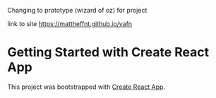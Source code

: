 Changing to prototype (wizard of oz) for project

link to site
https://mattheffnt.github.io/vafn

# Getting Started with Create React App

This project was bootstrapped with [Create React App](https://github.com/facebook/create-react-app).

